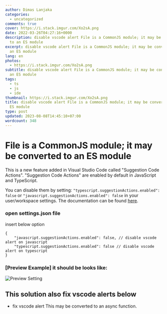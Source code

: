 ```yaml
---
author: Dimas Lanjaka
categories:
  - uncategorized
comments: true
cover: https://i.stack.imgur.com/Xo2sA.png
date: 2022-03-26T04:27:16+0000
description: disable vscode alert File is a CommonJS module; it may be converted
  to an ES module
excerpt: disable vscode alert File is a CommonJS module; it may be converted to
  an ES module
lang: en
photos:
  - https://i.stack.imgur.com/Xo2sA.png
subtitle: disable vscode alert File is a CommonJS module; it may be converted to
  an ES module
tags:
  - ts
  - js
  - ide
thumbnail: https://i.stack.imgur.com/Xo2sA.png
title: disable vscode alert File is a CommonJS module; it may be converted to an
  ES module
type: post
updated: 2023-08-08T14:45:10+07:00
wordcount: 348
---
```


# File is a CommonJS module; it may be converted to an ES module
This is a new feature added in Visual Studio Code called "Suggestion Code Actions". "Suggestion Code Actions" are enabled by default in JavaScript and TypeScript.

You can disable them by setting: `"typescript.suggestionActions.enabled": false` or `"javascript.suggestionActions.enabled": false` in your user/workspace settings. The documentation can be found [here](https://code.visualstudio.com/docs/getstarted/settings).

### open settings.json file
insert below option
```jsonc
{
    "javascript.suggestionActions.enabled": false, // disable vscode alert on javascript
    "typescript.suggestionActions.enabled": false // disable vscode alert on typescript
}
```

### [Preview Example] it should be looks like:
![Preview Setting](https://i.stack.imgur.com/2AUwp.png)

## This solution also fix vscode alerts below
- fix vscode alert This may be converted to an async function.